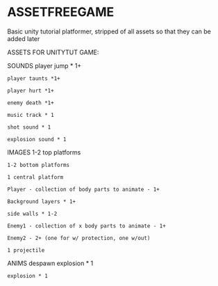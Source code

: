 # ASSETFREEGAME
Basic unity tutorial platformer, stripped of all assets so that they can be added later


ASSETS FOR UNITYTUT GAME:

SOUNDS
	player jump * 1+
	
	player taunts *1+
	
	player hurt *1+
	
	enemy death *1+
	
	music track * 1
	
	shot sound * 1
	
	explosion sound * 1
	
	

IMAGES
	1-2 top platforms
	
	1-2 bottom platforms
	
	1 central platform
	
	Player - collection of body parts to animate - 1+
	
	Background layers * 1+
	
	side walls * 1-2
	
	Enemy1 - collection of x body parts to animate - 1+
	
	Enemy2 - 2+ (one for w/ protection, one w/out)
	
	1 projectile 

ANIMS
	despawn explosion * 1
	
	explosion * 1
	
